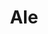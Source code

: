 ---
title: Ale
date: 
draft: false

# descripcion
description : Aros colgantes pasantes en plata 925.

materials: Plata 925

color: 

dimensions: Largo total 4.5cm

code: 01-01-0951

type: "Aros"

categories: []

price: $4.750,00

price_eftvo: $4.040,00

# Images
# first image will be shown in the product page
images:
  # - image: "images/path_to_image"
  # La ubicacion de las imagenes es imagenes/Aros/Aros.Colgantes/01-01-0951-ale
  - image: "./images/aros/colgantes/01-01-0951-ale.jpg"
---